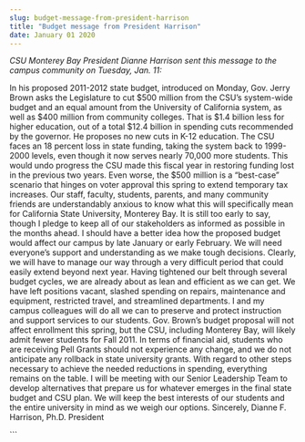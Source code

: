 ```yaml
---
slug: budget-message-from-president-harrison
title: "Budget message from President Harrison"
date: January 01 2020
---
```


 
<p>
  <em
    >CSU Monterey Bay President Dianne Harrison sent this message to the campus
    community on Tuesday, Jan. 11:</em
  >
</p>
<p>
  In his proposed 2011-2012 state budget, introduced on Monday, Gov. Jerry Brown
  asks the Legislature to cut $500 million from the CSU’s system-wide budget and
  an equal amount from the University of California system, as well as $400
  million from community colleges. That is $1.4 billion less for higher
  education, out of a total $12.4 billion in spending cuts recommended by the
  governor. He proposes no new cuts in K-12 education. The CSU faces an 18
  percent loss in state funding, taking the system back to 1999-2000 levels,
  even though it now serves nearly 70,000 more students. This would undo
  progress the CSU made this fiscal year in restoring funding lost in the
  previous two years. Even worse, the $500 million is a “best-case” scenario
  that hinges on voter approval this spring to extend temporary tax increases.
  Our staff, faculty, students, parents, and many community friends are
  understandably anxious to know what this will specifically mean for California
  State University, Monterey Bay. It is still too early to say, though I pledge
  to keep all of our stakeholders as informed as possible in the months ahead. I
  should have a better idea how the proposed budget would affect our campus by
  late January or early February. We will need everyone’s support and
  understanding as we make tough decisions. Clearly, we will have to manage our
  way through a very difficult period that could easily extend beyond next year.
  Having tightened our belt through several budget cycles, we are already about
  as lean and efficient as we can get. We have left positions vacant, slashed
  spending on repairs, maintenance and equipment, restricted travel, and
  streamlined departments. I and my campus colleagues will do all we can to
  preserve and protect instruction and support services to our students. Gov.
  Brown’s budget proposal will not affect enrollment this spring, but the CSU,
  including Monterey Bay, will likely admit fewer students for Fall 2011. In
  terms of financial aid, students who are receiving Pell Grants should not
  experience any change, and we do not anticipate any rollback in state
  university grants. With regard to other steps necessary to achieve the needed
  reductions in spending, everything remains on the table. I will be meeting
  with our Senior Leadership Team to develop alternatives that prepare us for
  whatever emerges in the final state budget and CSU plan. We will keep the best
  interests of our students and the entire university in mind as we weigh our
  options. Sincerely, Dianne F. Harrison, Ph.D. President
</p>
```
